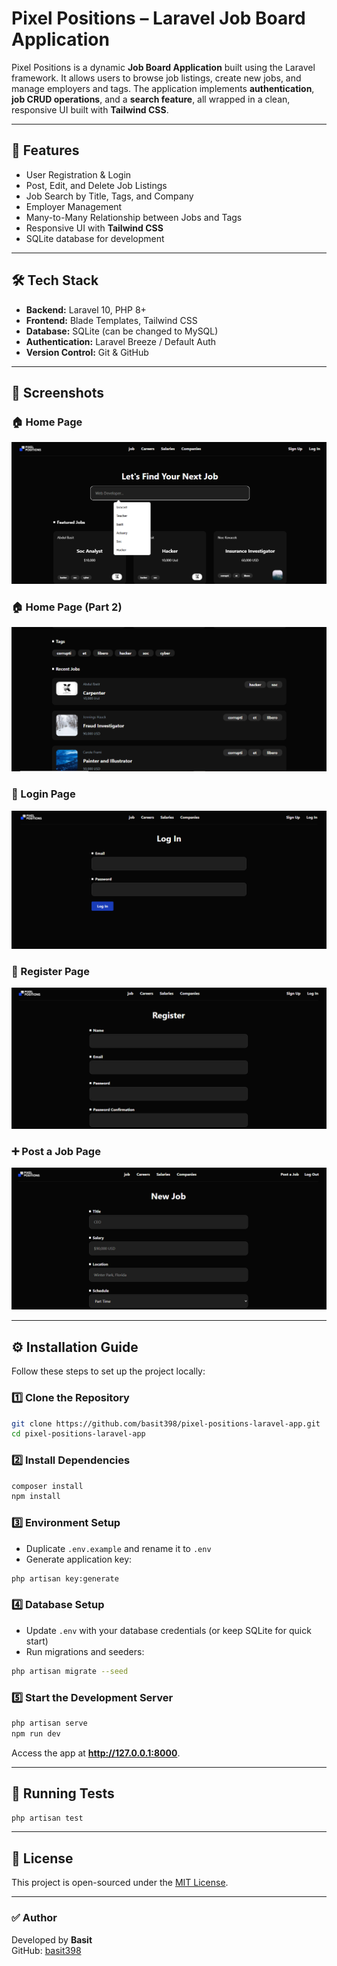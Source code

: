 # Pixel Positions – Laravel Job Board Application

Pixel Positions is a dynamic **Job Board Application** built using the Laravel framework. It allows users to browse job listings, create new jobs, and manage employers and tags. The application implements **authentication**, **job CRUD operations**, and a **search feature**, all wrapped in a clean, responsive UI built with **Tailwind CSS**.

---

## 🚀 Features
- User Registration & Login
- Post, Edit, and Delete Job Listings
- Job Search by Title, Tags, and Company
- Employer Management
- Many-to-Many Relationship between Jobs and Tags
- Responsive UI with **Tailwind CSS**
- SQLite database for development

---

## 🛠️ Tech Stack
- **Backend:** Laravel 10, PHP 8+
- **Frontend:** Blade Templates, Tailwind CSS
- **Database:** SQLite (can be changed to MySQL)
- **Authentication:** Laravel Breeze / Default Auth
- **Version Control:** Git & GitHub

---

## 📸 Screenshots

### 🏠 Home Page
![Home](screenshots/Home.png)

### 🏠 Home Page (Part 2)
![Home Part 2](screenshots/Home-part-2.png)

### 🔐 Login Page
![Login](screenshots/Login.png)

### 📝 Register Page
![Register](screenshots/Register.png)

### ➕ Post a Job Page
![Post Job](screenshots/post-job.png)

---

## ⚙️ Installation Guide

Follow these steps to set up the project locally:

### 1️⃣ Clone the Repository
```bash
git clone https://github.com/basit398/pixel-positions-laravel-app.git
cd pixel-positions-laravel-app
```

### 2️⃣ Install Dependencies
```bash
composer install
npm install
```

### 3️⃣ Environment Setup
- Duplicate `.env.example` and rename it to `.env`
- Generate application key:
```bash
php artisan key:generate
```

### 4️⃣ Database Setup
- Update `.env` with your database credentials (or keep SQLite for quick start)
- Run migrations and seeders:
```bash
php artisan migrate --seed
```

### 5️⃣ Start the Development Server
```bash
php artisan serve
npm run dev
```
Access the app at **http://127.0.0.1:8000**.

---

## 🧪 Running Tests
```bash
php artisan test
```

---

## 📜 License
This project is open-sourced under the [MIT License](https://opensource.org/licenses/MIT).

---

### ✅ Author
Developed by **Basit**  
GitHub: [basit398](https://github.com/basit398)
